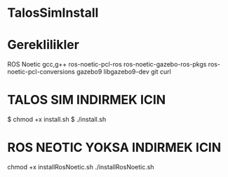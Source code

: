 # TalosSimInstall

# Gereklilikler
ROS Noetic
gcc,g++
ros-noetic-pcl-ros
ros-noetic-gazebo-ros-pkgs
ros-noetic-pcl-conversions
gazebo9 libgazebo9-dev
git 
curl

# TALOS SIM INDIRMEK ICIN
$ chmod +x install.sh
$ ./install.sh
# ROS NEOTIC YOKSA INDIRMEK ICIN<br>

chmod +x installRosNoetic.sh
./installRosNoetic.sh


